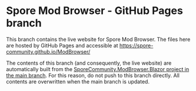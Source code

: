 # Spore Mod Browser - GitHub Pages branch

This branch contains the live website for Spore Mod Browser. The files here are hosted by GitHub Pages and accessible at https://spore-community.github.io/ModBrowser/

The contents of this branch (and consequently, the live website) are automatically built from the [SporeCommunity.ModBrowser.Blazor project in the main branch](https://github.com/Spore-Community/ModBrowser/tree/main/SporeCommunity.ModBrowser.Blazor). For this reason, do not push to this branch directly. All contents are overwritten when the main branch is updated.